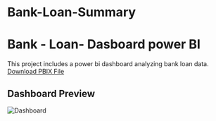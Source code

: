 # Bank-Loan-Summary
# Bank - Loan- Dasboard power BI
This project includes a power bi dashboard analyzing bank loan data.
[Download PBIX File](https://github.com/manssi-gitch/Bank-Loan-Summary/raw/main/bank_loan.pbix)
## Dashboard Preview
![Dashboard](./dashboard.png)
